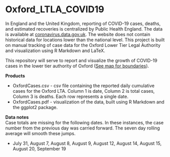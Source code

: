 # Oxford_LTLA_COVID19

In England and the United Kingdom, reporting of COVID-19 cases, deaths, and estimated recoveries is centralized by Public Health England. The data is available at [coronavirus.data.gov.uk](coronavirus.data.gov.uk). The website does not contain historical data for locations lower than the national level. This project is built on manual tracking of case data for the Oxford Lower Tier Legal Authority and visualization using R Markdown and LaTeX.

This repository will serve to report and visualize the growth of COVID-19 cases in the lower tier authority of Oxford ([See map for boundaries](https://www.oxford.gov.uk/downloads/file/1097/oxford_city_council_boundary_map)).

**Products**
* OxfordCases.csv - csv file containing the reported daily cumulative cases for the Oxford LTA. Column 1 is date, Column 2 is total cases, Column 3 is deaths. Each row represents a single date.
* OxfordCases.pdf - visualization of the data, built using R Markdown and the ggplot2 package.

**Data notes**  
Case totals are missing for the following dates. In these instances, the case number from the previous day was carried forward. The seven day rolling average will smooth these jumps.
* July 31, August 7, August 8, August 9, August 12, August 14, August 15, August 20, September 19
